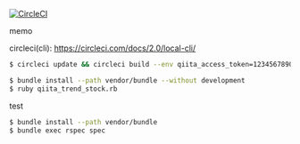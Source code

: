 [![CircleCI](https://circleci.com/gh/mokoaki/qiita_trend_stock/tree/master.svg?style=shield)](https://circleci.com/gh/mokoaki/qiita_trend_stock/tree/master)

memo

circleci(cli): https://circleci.com/docs/2.0/local-cli/

```sh
$ circleci update && circleci build --env qiita_access_token=1234567890abcdef --env stocked_item_uuid=61325fefd39377da0657
```

```sh
$ bundle install --path vendor/bundle --without development
$ ruby qiita_trend_stock.rb
```

test

```sh
$ bundle install --path vendor/bundle
$ bundle exec rspec spec
```
